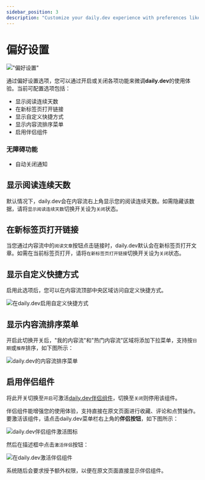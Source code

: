 ```yaml
---
sidebar_position: 3
description: "Customize your daily.dev experience with preferences like reading streaks, link behavior, and companion widget for a personalized feed."
---
```


# 偏好设置

!["偏好设置"](https://daily-now-res.cloudinary.com/image/upload/v1724399519/docs-v2/699dcb1d-8bcc-481f-8ef3-3f2cbc80b15f.png)

通过偏好设置选项，您可以通过开启或关闭各项功能来微调**daily.dev**的使用体验。当前可配置选项包括：

- 显示阅读连续天数
- 在新标签页打开链接
- 显示自定义快捷方式
- 显示内容流排序菜单
- 启用伴侣组件

### 无障碍功能

- 自动关闭通知

## 显示阅读连续天数

默认情况下，daily.dev会在内容流右上角显示您的阅读连续天数。如需隐藏该数据，请将`显示阅读连续天数`切换开关设为`关闭`状态。

## 在新标签页打开链接

当您通过内容流中的`阅读文章`按钮点击链接时，daily.dev默认会在新标签页打开文章。如需在当前标签页打开，请将`在新标签页打开链接`切换开关设为`关闭`状态。

## 显示自定义快捷方式

启用此选项后，您可以在内容流顶部中央区域访问自定义快捷方式。

![在daily.dev启用自定义快捷方式](https://daily-now-res.cloudinary.com/image/upload/v1724399755/docs-v2/dfd3d9aa-1cec-4d0d-b340-0913c8b9ea6b.png)

## 显示内容流排序菜单

开启此切换开关后，"我的内容流"和"热门内容流"区域将添加下拉菜单，支持按`日期`或`推荐`排序，如下图所示：

![daily.dev的内容流排序菜单](https://daily-now-res.cloudinary.com/image/upload/v1724399859/docs-v2/ea9b06cd-b59c-4ccb-a420-cda7bba7e75e.png)

## 启用伴侣组件

将此开关切换至`开启`可激活[daily.dev伴侣组件](https://docs.daily.dev/docs/key-features/the-companion)，切换至`关闭`则停用该组件。

伴侣组件能增强您的使用体验，支持直接在原文页面进行收藏、评论和点赞操作。要激活该组件，请点击daily.dev菜单栏右上角的**伴侣按钮**，如下图所示：

![daily.dev伴侣组件激活图标](https://daily-now-res.cloudinary.com/image/upload/v1695752806/docs-v2/Companion-widget-icon.png)

然后在描述框中点击`激活伴侣`按钮：

![在daily.dev激活伴侣组件](https://daily-now-res.cloudinary.com/image/upload/v1695752390/docs-v2/Activate-companion.png)

系统随后会要求授予额外权限，以便在原文页面直接显示伴侣组件。